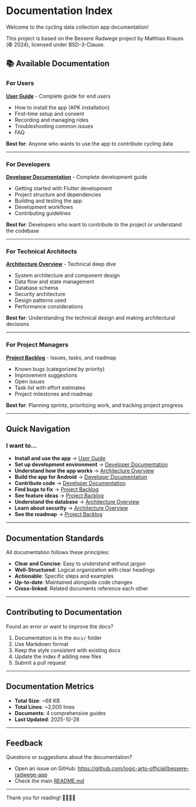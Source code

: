 # Documentation Index

Welcome to the cycling data collection app documentation!

This project is based on the Bessere Radwege project by Matthias Krauss (© 2024), licensed under BSD-3-Clause.

## 📚 Available Documentation

### For Users

**[User Guide](USER_GUIDE.md)** - Complete guide for end users
- How to install the app (APK installation)
- First-time setup and consent
- Recording and managing rides
- Troubleshooting common issues
- FAQ

**Best for**: Anyone who wants to use the app to contribute cycling data

---

### For Developers

**[Developer Documentation](DEVELOPER.md)** - Complete development guide
- Getting started with Flutter development
- Project structure and dependencies
- Building and testing the app
- Development workflows
- Contributing guidelines

**Best for**: Developers who want to contribute to the project or understand the codebase

---

### For Technical Architects

**[Architecture Overview](ARCHITECTURE.md)** - Technical deep dive
- System architecture and component design
- Data flow and state management
- Database schema
- Security architecture
- Design patterns used
- Performance considerations

**Best for**: Understanding the technical design and making architectural decisions

---

### For Project Managers

**[Project Backlog](BACKLOG.md)** - Issues, tasks, and roadmap
- Known bugs (categorized by priority)
- Improvement suggestions
- Open issues
- Task list with effort estimates
- Project milestones and roadmap

**Best for**: Planning sprints, prioritizing work, and tracking project progress

---

## Quick Navigation

### I want to...

- **Install and use the app** → [User Guide](USER_GUIDE.md)
- **Set up development environment** → [Developer Documentation](DEVELOPER.md#getting-started)
- **Understand how the app works** → [Architecture Overview](ARCHITECTURE.md)
- **Build the app for Android** → [Developer Documentation](DEVELOPER.md#building-the-app)
- **Contribute code** → [Developer Documentation](DEVELOPER.md#contributing)
- **Find bugs to fix** → [Project Backlog](BACKLOG.md#-bugs)
- **See feature ideas** → [Project Backlog](BACKLOG.md#-improvements)
- **Understand the database** → [Architecture Overview](ARCHITECTURE.md#database-schema)
- **Learn about security** → [Architecture Overview](ARCHITECTURE.md#security-architecture)
- **See the roadmap** → [Project Backlog](BACKLOG.md#-prioritization-framework)

---

## Documentation Standards

All documentation follows these principles:

- **Clear and Concise**: Easy to understand without jargon
- **Well-Structured**: Logical organization with clear headings
- **Actionable**: Specific steps and examples
- **Up-to-date**: Maintained alongside code changes
- **Cross-linked**: Related documents reference each other

---

## Contributing to Documentation

Found an error or want to improve the docs?

1. Documentation is in the `docs/` folder
2. Use Markdown format
3. Keep the style consistent with existing docs
4. Update the index if adding new files
5. Submit a pull request

---

## Documentation Metrics

- **Total Size**: ~68 KB
- **Total Lines**: ~2,000 lines
- **Documents**: 4 comprehensive guides
- **Last Updated**: 2025-10-28

---

## Feedback

Questions or suggestions about the documentation?
- Open an issue on GitHub: https://github.com/logic-arts-official/bessere-radwege-app
- Check the main [README.md](../README.md)

---

Thank you for reading! 🚴‍♀️🚴‍♂️
